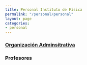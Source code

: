 ```yaml
---
title: Personal Instituto de Física
permalink: "/personal/personal"
layout: page
categories:
- personal
---
```

### [Organización Adminsitrativa](files/admin)

### Profesores
